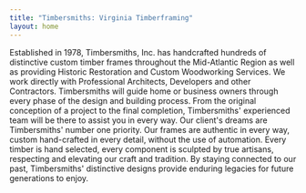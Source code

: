 ```yaml
---
title: "Timbersmiths: Virginia Timberframing"
layout: home
---
```

Established in 1978, Timbersmiths, Inc. has handcrafted hundreds of distinctive custom timber frames throughout the Mid-Atlantic Region as well as providing Historic Restoration and Custom Woodworking Services. We work directly with Professional Architects, Developers and other Contractors. Timbersmiths will guide home or business owners through every phase of the design and building process. From the original conception of a project to the final completion, Timbersmiths' experienced team will be there to assist you in every way. Our client's dreams are Timbersmiths' number one priority. Our frames are authentic in every way, custom hand-crafted in every detail, without the use of automation. Every timber is hand selected, every component is sculpted by true artisans, respecting and elevating our craft and tradition. By staying connected to our past, Timbersmiths' distinctive designs provide enduring legacies for future generations to enjoy.